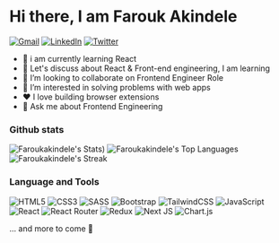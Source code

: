 # Hi there, I am Farouk Akindele

[![Gmail](https://img.shields.io/badge/-FaroukakindeleOgmail.com-355E3B?style=for-the-badge&logo=gmail&logoColor=white)](mailto:faroukakindele0@gmail.com)
[![LinkedIn](https://img.shields.io/badge/FaroukAkindele-%230077B5.svg?style=for-the-badge&logo=linkedin&logoColor=white)](https://www.linkedin.com/in/akindeleFarouk)
[![Twitter](https://img.shields.io/badge/faroukakindele-%231DA1F2.svg?style=for-the-badge&logo=Twitter&logoColor=white)](https://twitter.com/AkindeleFarouk2)

- 🌱 i am currently learning React
- 💬 Let's discuss about React & Front-end engineering, I am learning
- 👯 I’m looking to collaborate on Frontend Engineer Role
- 👀 I’m interested in solving problems with  web apps
- ❤️ I love building browser extensions
- 💬 Ask me about Frontend Engineering


### Github stats
![Faroukakindele's Stats](https://github-readme-stats.vercel.app/api?username=Faroukakindele&theme=gruvbox&show_icons=true&hide_border=false&count_private=true))
![Faroukakindele's Top Languages](https://github-readme-stats.vercel.app/api/top-langs/?username=Faroukakindele&theme=gruvbox&show_icons=true&hide_border=false&layout=compact)
![Faroukakindele's Streak](https://github-readme-streak-stats.herokuapp.com/?user=Faroukakindele&theme=gruvbox&hide_border=false)



### Language and Tools
![HTML5](https://img.shields.io/badge/html5-%23E34F26.svg?style=for-the-badge&logo=html5&logoColor=white)
![CSS3](https://img.shields.io/badge/css3-%231572B6.svg?style=for-the-badge&logo=css3&logoColor=white)
![SASS](https://img.shields.io/badge/SASS-hotpink.svg?style=for-the-badge&logo=SASS&logoColor=white)
![Bootstrap](https://img.shields.io/badge/bootstrap-%238511FA.svg?style=for-the-badge&logo=bootstrap&logoColor=white)
![TailwindCSS](https://img.shields.io/badge/tailwindcss-%2338B2AC.svg?style=for-the-badge&logo=tailwind-css&logoColor=white)
![JavaScript](https://img.shields.io/badge/javascript-%23323330.svg?style=for-the-badge&logo=javascript&logoColor=%23F7DF1E)
![React](https://img.shields.io/badge/react-%2320232a.svg?style=for-the-badge&logo=react&logoColor=%2361DAFB)
![React Router](https://img.shields.io/badge/React_Router-CA4245?style=for-the-badge&logo=react-router&logoColor=white)
![Redux](https://img.shields.io/badge/redux-%23593d88.svg?style=for-the-badge&logo=redux&logoColor=white)
![Next JS](https://img.shields.io/badge/Next-black?style=for-the-badge&logo=next.js&logoColor=white)
![Chart.js](https://img.shields.io/badge/chart.js-F5788D.svg?style=for-the-badge&logo=chart.js&logoColor=white)

... and more to come 🧠
